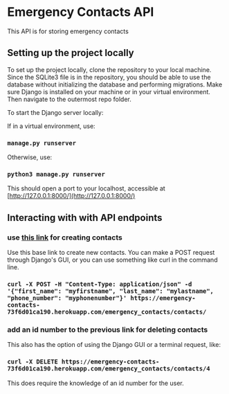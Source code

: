 # Emergency Contacts API

This API is for storing emergency contacts

## Setting up the project locally

To set up the project locally, clone the repository to your local machine. Since the SQLite3 file is in the repository, 
you should be able to use the database without initializing the database and performing migrations. Make sure Django is
installed on your machine or in your virtual environment. Then navigate to the outermost repo folder.

To start the Django server locally:

If in a virtual environment, use:
### `manage.py runserver`

Otherwise, use:
### `python3 manage.py runserver`

This should open a port to your localhost, accessible at [http://127.0.0.1:8000/](http://127.0.0.1:8000/)

## Interacting with with API endpoints

### use [this link](https://emergency-contacts-73f6d01ca190.herokuapp.com/emergency_contacts/contacts/) for creating contacts

Use this base link to create new contacts. You can make a POST request through Django's GUI, or you can use something like curl in the command line.
### `curl -X POST -H "Content-Type: application/json" -d '{"first_name": "myfirstname", "last_name": "mylastname", "phone_number": "myphonenumber"}' https://emergency-contacts-73f6d01ca190.herokuapp.com/emergency_contacts/contacts/`

### add an id number to the previous link for deleting contacts

This also has the option of using the Django GUI or a terminal request, like:
### `curl -X DELETE https://emergency-contacts-73f6d01ca190.herokuapp.com/emergency_contacts/contacts/4`

This does require the knowledge of an id number for the user.
